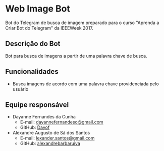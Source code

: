  # Web Image Bot

Bot do Telegram de busca de imagem preparado para o curso "Aprenda a Criar Bot do Telegram" da IEEEWeek 2017.

## Descrição do Bot

Bot para busca de imagens a partir de uma palavra chave de busca.

## Funcionalidades

- Busca imagens de acordo com uma palavra chave providenciada pelo usuário

## Equipe responsável

- Dayanne Fernandes da Cunha
  - E-mail: dayannefernandesc@gmail.com
  - GitHub: [Dayof](https://github.com/Dayof)
- Alexandre Augusto de Sá dos Santos
  - E-mail: lexander.santos@gmail.com
  - GitHub: [alexandrebarbaruiva](https://github.com/alexandrebarbaruiva)


